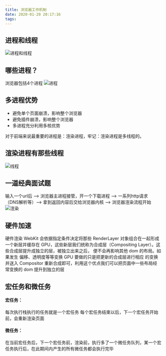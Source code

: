 ```yaml
---
title: 浏览器工作机制
date: 2020-01-20 20:17:16
tags:
---
```


## 进程和线程
![进程和线程](/image/xiancheng.jpg)

## 哪些进程？
浏览器包括4个进程
![进程](/image/brower.jpg)

## 多进程优势
- 避免单个页⾯崩溃，影响整个浏览器
- 避免插件崩溃，影响整个浏览器
- 多进程充分利⽤多核优势

对于前端来说最重要的进程是：渲染进程，牢记：渲染进程是多线程的。

## 渲染进程有那些线程
![线程](/image/11.jpg)

## ⼀道经典⾯试题
输⼊⼀个url后 ——> 浏览器主进程接管，开⼀个下载进程 ——> ⼀系列http请求（DNS解析等）——> 
拿到返回内容后交给浏览器内核 ——>  浏览器渲染流程开始
![渲染](/image/xuanran.jpg)

## 硬件加速
硬件渲染 WebKit 会依据指定条件决定将那些 RenderLayer 对象组合在⼀起形成⼀个新层并缓存在 
GPU，这些新层我们统称为合成层（Compositing Layer）。这些合成层提升成独⽴的层，被独⽴出来之后，
便不会再影响其他 dom 的布局。如果发⽣ 偏移、透明度等等变换 GPU 要做的只是把更新的合成层进⾏相应
的变换并送⼊ Compositor 重新合成即可，利⽤这个优点我们可以把页⾯中⼀些布局经常变换的 dom 提升到独⽴的层

## 宏任务和微任务
#### 宏任务：
每次执⾏栈执⾏的任务就是⼀个宏任务 每个宏任务结束以后，下⼀个宏任务开始前，会重新渲染页⾯
#### 微任务：
在当前宏任务后，下⼀个宏任务前，渲染前，执⾏多了⼀个微任务队列，某⼀个宏任务执⾏后，在此期间内产⽣的所有微任务都会执⾏完毕
